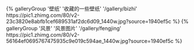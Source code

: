 <div class="gallery-group-main">
    {% galleryGroup '壁纸' '收藏的一些壁纸' '/gallery/bizhi' https://pic1.zhimg.com/80/v2-23c3820e8abfb1cef689531af2dc6d09_1440w.jpg?source=1940ef5c %} 
    {% galleryGroup '风景' '风景图片' '/gallery/fengjing' https://pic1.zhimg.com/80/v2-56164ef0695767475935c9e019c594ae_1440w.jpg?source=1940ef5c %}
</div>